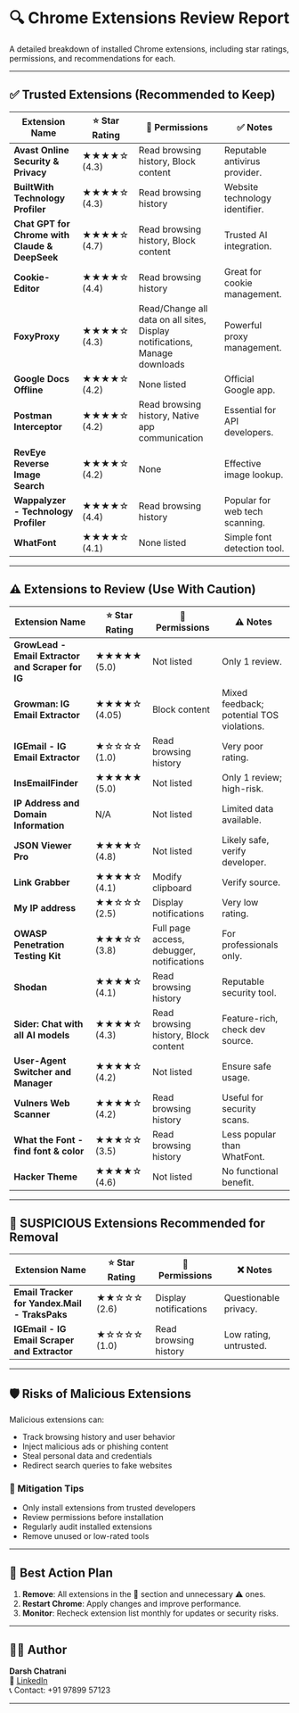 # 🔍 Chrome Extensions Review Report

A detailed breakdown of installed Chrome extensions, including star ratings, permissions, and recommendations for each.

---

## ✅ Trusted Extensions (Recommended to Keep)

| Extension Name | ⭐ Star Rating | 🔐 Permissions | ✅ Notes |
|----------------|---------------|----------------|--------|
| **Avast Online Security & Privacy** | ★★★★☆ (4.3) | Read browsing history, Block content | Reputable antivirus provider. |
| **BuiltWith Technology Profiler** | ★★★★☆ (4.3) | Read browsing history | Website technology identifier. |
| **Chat GPT for Chrome with Claude & DeepSeek** | ★★★★☆ (4.7) | Read browsing history, Block content | Trusted AI integration. |
| **Cookie-Editor** | ★★★★☆ (4.4) | Read browsing history | Great for cookie management. |
| **FoxyProxy** | ★★★★☆ (4.3) | Read/Change all data on all sites, Display notifications, Manage downloads | Powerful proxy management. |
| **Google Docs Offline** | ★★★★☆ (4.2) | None listed | Official Google app. |
| **Postman Interceptor** | ★★★★☆ (4.2) | Read browsing history, Native app communication | Essential for API developers. |
| **RevEye Reverse Image Search** | ★★★★☆ (4.2) | None | Effective image lookup. |
| **Wappalyzer - Technology Profiler** | ★★★★☆ (4.4) | Read browsing history | Popular for web tech scanning. |
| **WhatFont** | ★★★★☆ (4.1) | None listed | Simple font detection tool. |

---

## ⚠️ Extensions to Review (Use With Caution)

| Extension Name | ⭐ Star Rating | 🔐 Permissions | ⚠️ Notes |
|----------------|---------------|----------------|--------|
| **GrowLead - Email Extractor and Scraper for IG** | ★★★★★ (5.0) | Not listed | Only 1 review. |
| **Growman: IG Email Extractor** | ★★★★☆ (4.05) | Block content | Mixed feedback; potential TOS violations. |
| **IGEmail - IG Email Extractor** | ★☆☆☆☆ (1.0) | Read browsing history | Very poor rating. |
| **InsEmailFinder** | ★★★★★ (5.0) | Not listed | Only 1 review; high-risk. |
| **IP Address and Domain Information** | N/A | Not listed | Limited data available. |
| **JSON Viewer Pro** | ★★★★☆ (4.8) | Not listed | Likely safe, verify developer. |
| **Link Grabber** | ★★★★☆ (4.1) | Modify clipboard | Verify source. |
| **My IP address** | ★★☆☆☆ (2.5) | Display notifications | Very low rating. |
| **OWASP Penetration Testing Kit** | ★★★☆☆ (3.8) | Full page access, debugger, notifications | For professionals only. |
| **Shodan** | ★★★★☆ (4.1) | Read browsing history | Reputable security tool. |
| **Sider: Chat with all AI models** | ★★★★☆ (4.3) | Read browsing history, Block content | Feature-rich, check dev source. |
| **User-Agent Switcher and Manager** | ★★★★☆ (4.2) | Not listed | Ensure safe usage. |
| **Vulners Web Scanner** | ★★★★☆ (4.2) | Read browsing history | Useful for security scans. |
| **What the Font - find font & color** | ★★★☆☆ (3.5) | Read browsing history | Less popular than WhatFont. |
| **Hacker Theme** |★★★★☆ (4.6) | Not listed | No functional benefit. |

---

## 🚫 SUSPICIOUS Extensions Recommended for Removal

| Extension Name | ⭐ Star Rating | 🔐 Permissions | ❌ Notes |
|----------------|---------------|----------------|--------|
| **Email Tracker for Yandex.Mail - TraksPaks** | ★★☆☆☆ (2.6) | Display notifications | Questionable privacy. |
| **IGEmail - IG Email Scraper and Extractor** | ★☆☆☆☆ (1.0) | Read browsing history | Low rating, untrusted. |

---

## 🛡️ Risks of Malicious Extensions

Malicious extensions can:
- Track browsing history and user behavior
- Inject malicious ads or phishing content
- Steal personal data and credentials
- Redirect search queries to fake websites

### 🔐 Mitigation Tips
- Only install extensions from trusted developers
- Review permissions before installation
- Regularly audit installed extensions
- Remove unused or low-rated tools

---

## 🔄 Best Action Plan

1. **Remove**: All extensions in the 🚫 section and unnecessary ⚠️ ones.
2. **Restart Chrome**: Apply changes and improve performance.
3. **Monitor**: Recheck extension list monthly for updates or security risks.

---

## 👨‍💻 Author

**Darsh Chatrani**  
🔗 [LinkedIn](https://linkedin.com/in/darshchatrani)  
📞 Contact: +91 97899 57123

---
